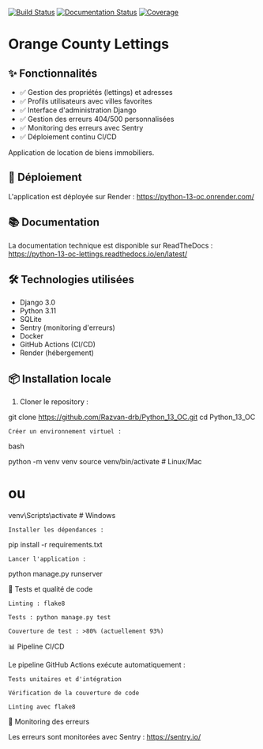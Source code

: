 [![Build Status](https://github.com/Razvan-drb/Python_13_OC/actions/workflows/ci.yml/badge.svg)](https://github.com/Razvan-drb/Python_13_OC/actions)
[![Documentation Status](https://readthedocs.org/projects/python-13-oc/badge/?version=latest)](https://python-13-oc.readthedocs.io/)
[![Coverage](https://img.shields.io/badge/coverage-93%25-brightgreen)](https://github.com/Razvan-drb/Python_13_OC/actions)

# Orange County Lettings


## ✨ Fonctionnalités

- ✅ Gestion des propriétés (lettings) et adresses
- ✅ Profils utilisateurs avec villes favorites  
- ✅ Interface d'administration Django
- ✅ Gestion des erreurs 404/500 personnalisées
- ✅ Monitoring des erreurs avec Sentry
- ✅ Déploiement continu CI/CD

Application de location de biens immobiliers.

## 🚀 Déploiement

L'application est déployée sur Render : https://python-13-oc.onrender.com/

## 📚 Documentation

La documentation technique est disponible sur ReadTheDocs : https://python-13-oc-lettings.readthedocs.io/en/latest/

## 🛠️ Technologies utilisées

- Django 3.0
- Python 3.11
- SQLite
- Sentry (monitoring d'erreurs)
- Docker
- GitHub Actions (CI/CD)
- Render (hébergement)

## 📦 Installation locale

1. Cloner le repository :

git clone https://github.com/Razvan-drb/Python_13_OC.git
cd Python_13_OC

    Créer un environnement virtuel :

bash

python -m venv venv
source venv/bin/activate  # Linux/Mac
# ou
venv\Scripts\activate     # Windows

    Installer les dépendances :


pip install -r requirements.txt

    Lancer l'application :


python manage.py runserver


🧪 Tests et qualité de code

    Linting : flake8

    Tests : python manage.py test

    Couverture de test : >80% (actuellement 93%)

📊 Pipeline CI/CD

Le pipeline GitHub Actions exécute automatiquement :

    Tests unitaires et d'intégration

    Vérification de la couverture de code

    Linting avec flake8

🐛 Monitoring des erreurs

Les erreurs sont monitorées avec Sentry : https://sentry.io/

